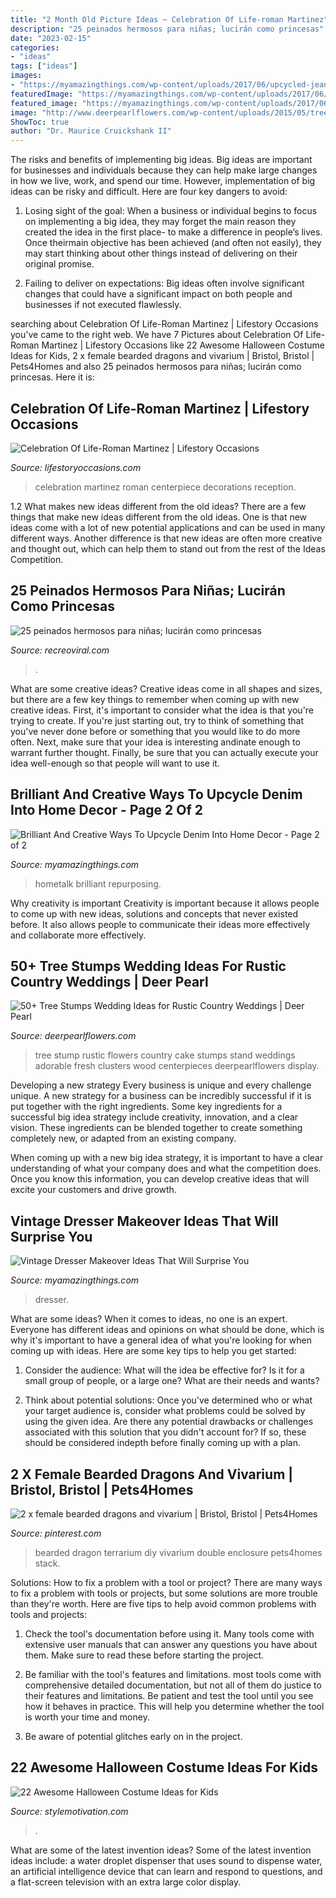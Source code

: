 ```yaml
---
title: "2 Month Old Picture Ideas ~ Celebration Of Life-roman Martinez"
description: "25 peinados hermosos para niñas; lucirán como princesas"
date: "2023-02-15"
categories:
- "ideas"
tags: ["ideas"]
images:
- "https://myamazingthings.com/wp-content/uploads/2017/06/upcycled-jeans-12.jpg"
featuredImage: "https://myamazingthings.com/wp-content/uploads/2017/06/upcycled-jeans-12.jpg"
featured_image: "https://myamazingthings.com/wp-content/uploads/2017/06/upcycled-jeans-12.jpg"
image: "http://www.deerpearlflowers.com/wp-content/uploads/2015/05/tree-stump-cake-stand-is-adorable-with-clusters-of-fresh-flowers-on-the-cake-682x1024.jpg"
ShowToc: true
author: "Dr. Maurice Cruickshank II"
---
```



The risks and benefits of implementing big ideas.
Big ideas are important for businesses and individuals because they can help make large changes in how we live, work, and spend our time. However, implementation of big ideas can be risky and difficult. Here are four key dangers to avoid:
1. Losing sight of the goal: When a business or individual begins to focus on implementing a big idea, they may forget the main reason they created the idea in the first place- to make a difference in people’s lives. Once theirmain objective has been achieved (and often not easily), they may start thinking about other things instead of delivering on their original promise.

2. Failing to deliver on expectations: Big ideas often involve significant changes that could have a significant impact on both people and businesses if not executed flawlessly.

	

		
searching about Celebration Of Life-Roman Martinez | Lifestory Occasions you've came to the right web. We have 7 Pictures about Celebration Of Life-Roman Martinez | Lifestory Occasions like 22 Awesome Halloween Costume Ideas for Kids, 2 x female bearded dragons and vivarium | Bristol, Bristol | Pets4Homes and also 25 peinados hermosos para niñas; lucirán como princesas. Here it is:
		
    
## Celebration Of Life-Roman Martinez | Lifestory Occasions

<img loading=lazy src="http://www.lifestoryoccasions.com/wp-content/uploads/2015/01/celebration-of-life-planner18.jpg" onerror="this.onerror=null;this.src='https://tse4.mm.bing.net/th?id=OIP.jJnX9-W1D4FsKrzD4LqjGAHaE8&amp;pid=15.1';" alt="Celebration Of Life-Roman Martinez | Lifestory Occasions">

_Source: lifestoryoccasions.com_

>celebration martinez roman centerpiece decorations reception. 

	

1.2 What makes new ideas different from the old ideas?
There are a few things that make new ideas different from the old ideas. One is that new ideas come with a lot of new potential applications and can be used in many different ways. Another difference is that new ideas are often more creative and thought out, which can help them to stand out from the rest of the Ideas Competition.

    
## 25 Peinados Hermosos Para Niñas; Lucirán Como Princesas

<img loading=lazy src="https://www.recreoviral.com/wp-content/uploads/2018/03/Hermosos-peinados-para-niñas-23-525x700.jpg" onerror="this.onerror=null;this.src='https://tse2.mm.bing.net/th?id=OIP.XAjrwD4fLiRVpHEEhxQvZQHaJ4&amp;pid=15.1';" alt="25 peinados hermosos para niñas; lucirán como princesas">

_Source: recreoviral.com_

>. 

	

What are some creative ideas?
Creative ideas come in all shapes and sizes, but there are a few key things to remember when coming up with new creative ideas. First, it's important to consider what the idea is that you're trying to create. If you're just starting out, try to think of something that you've never done before or something that you would like to do more often. Next, make sure that your idea is interesting andinate enough to warrant further thought. Finally, be sure that you can actually execute your idea well-enough so that people will want to use it.

    
## Brilliant And Creative Ways To Upcycle Denim Into Home Decor - Page 2 Of 2

<img loading=lazy src="https://myamazingthings.com/wp-content/uploads/2017/06/upcycled-jeans-12.jpg" onerror="this.onerror=null;this.src='https://tse4.mm.bing.net/th?id=OIP.U5tFvAH-jZ1H_0JbiLUybQHaJ3&amp;pid=15.1';" alt="Brilliant And Creative Ways To Upcycle Denim Into Home Decor - Page 2 of 2">

_Source: myamazingthings.com_

>hometalk brilliant repurposing. 

	

Why creativity is important
Creativity is important because it allows people to come up with new ideas, solutions and concepts that never existed before. It also allows people to communicate their ideas more effectively and collaborate more effectively.

    
## 50+ Tree Stumps Wedding Ideas For Rustic Country Weddings | Deer Pearl

<img loading=lazy src="http://www.deerpearlflowers.com/wp-content/uploads/2015/05/tree-stump-cake-stand-is-adorable-with-clusters-of-fresh-flowers-on-the-cake-682x1024.jpg" onerror="this.onerror=null;this.src='https://tse3.mm.bing.net/th?id=OIP.cbM1PZmXXpMESfyuA43B2AHaLH&amp;pid=15.1';" alt="50+ Tree Stumps Wedding Ideas for Rustic Country Weddings | Deer Pearl">

_Source: deerpearlflowers.com_

>tree stump rustic flowers country cake stumps stand weddings adorable fresh clusters wood centerpieces deerpearlflowers display. 

	

Developing a new strategy
Every business is unique and every challenge unique. A new strategy for a business can be incredibly successful if it is put together with the right ingredients. 
Some key ingredients for a successful big idea strategy include creativity, innovation, and a clear vision. These ingredients can be blended together to create something completely new, or adapted from an existing company. 

When coming up with a new big idea strategy, it is important to have a clear understanding of what your company does and what the competition does. Once you know this information, you can develop creative ideas that will excite your customers and drive growth.

    
## Vintage Dresser Makeover Ideas That Will Surprise You

<img loading=lazy src="https://myamazingthings.com/wp-content/uploads/2018/01/vintage-dresser-makeover-3.jpg" onerror="this.onerror=null;this.src='https://tse3.mm.bing.net/th?id=OIP.O53B3ROyyDwEAUt2HQfU4QHaK2&amp;pid=15.1';" alt="Vintage Dresser Makeover Ideas That Will Surprise You">

_Source: myamazingthings.com_

>dresser. 

	

What are some ideas?
When it comes to ideas, no one is an expert. Everyone has different ideas and opinions on what should be done, which is why it's important to have a general idea of what you're looking for when coming up with ideas. Here are some key tips to help you get started:
1. Consider the audience: What will the idea be effective for? Is it for a small group of people, or a large one? What are their needs and wants?

2. Think about potential solutions: Once you've determined who or what your target audience is, consider what problems could be solved by using the given idea. Are there any potential drawbacks or challenges associated with this solution that you didn't account for? If so, these should be considered indepth before finally coming up with a plan.


    
## 2 X Female Bearded Dragons And Vivarium | Bristol, Bristol | Pets4Homes

<img loading=lazy src="https://i.pinimg.com/736x/6e/68/08/6e68083785765b12ac8b779fa2c8722e.jpg" onerror="this.onerror=null;this.src='https://tse3.mm.bing.net/th?id=OIP._vxKDPPUMDLM7ENDbK7suwAAAA&amp;pid=15.1';" alt="2 x female bearded dragons and vivarium | Bristol, Bristol | Pets4Homes">

_Source: pinterest.com_

>bearded dragon terrarium diy vivarium double enclosure pets4homes stack. 

	

Solutions: How to fix a problem with a tool or project?
There are many ways to fix a problem with tools or projects, but some solutions are more trouble than they're worth. Here are five tips to help avoid common problems with tools and projects:
1. Check the tool's documentation before using it. Many tools come with extensive user manuals that can answer any questions you have about them. Make sure to read these before starting the project.

2. Be familiar with the tool's features and limitations. most tools come with comprehensive detailed documentation, but not all of them do justice to their features and limitations. Be patient and test the tool until you see how it behaves in practice. This will help you determine whether the tool is worth your time and money.

3. Be aware of potential glitches early on in the project.

    
## 22 Awesome Halloween Costume Ideas For Kids

<img loading=lazy src="https://www.stylemotivation.com/wp-content/uploads/2013/08/1121.jpg" onerror="this.onerror=null;this.src='https://tse3.mm.bing.net/th?id=OIP.B0OlbAbU4OqpycX3F6RQSgHaLH&amp;pid=15.1';" alt="22 Awesome Halloween Costume Ideas for Kids">

_Source: stylemotivation.com_

>. 

	

What are some of the latest invention ideas?
Some of the latest invention ideas include: a water droplet dispenser that uses sound to dispense water, an artificial intelligence device that can learn and respond to questions, and a flat-screen television with an extra large color display.

